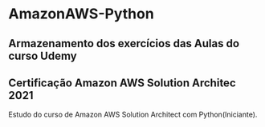 # AmazonAWS-Python
## Armazenamento dos exercícios das Aulas do curso Udemy 
## Certificação Amazon AWS Solution Architec 2021

Estudo do curso de Amazon AWS Solution Architect com Python(Iniciante).


